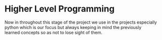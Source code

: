 # Higher Level Programming

Now in throughout this stage of the project we use in the projects
especially python which is our focus but always keeping in mind 
the previously learned concepts so as not to lose sight of them.
